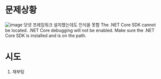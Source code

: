 # 문제상황
![image](https://user-images.githubusercontent.com/49031232/156885993-d6446c05-8b82-4673-9ccd-b0b7120c7ef3.png)
닷넷 프레임워크 설치했는데도 인식을 못함 
The .NET Core SDK cannot be located. .NET Core debugging will not be enabled. Make sure the .NET Core SDK is installed and is on the path.

# 시도

1. 재부팅
